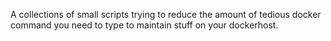 A collections of small scripts trying to reduce the amount of tedious docker
command you need to type to maintain stuff on your dockerhost.
